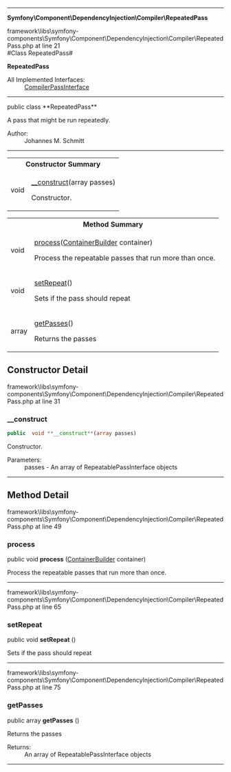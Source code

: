 
- - -

**Symfony\Component\DependencyInjection\Compiler\RepeatedPass**
<div class="location">framework\libs\symfony-components\Symfony\Component\DependencyInjection\Compiler\RepeatedPass.php at line 21</div>
#Class RepeatedPass#

**RepeatedPass**


<dl>
<dt>All Implemented Interfaces:</dt>
<dd><a href="https://github.com/JeyDotC/Hirudo-docs/blob/master/symfony/component/dependencyinjection/compiler/compilerpassinterface.html">CompilerPassInterface</a> </dd>
</dl>

- - -

<p class="signature">public  class **RepeatedPass**</p>

<div class="comment" id="overview_description"><p>A pass that might be run repeatedly.</p></div>

<dl>
<dt>Author:</dt>
<dd>Johannes M. Schmitt <schmittjoh@gmail.com></dd>
</dl>

- - -

<table id="summary_constructor">
<tr><th colspan="2">Constructor Summary</th></tr>
<tr>
<td class="type"> void</td>
<td class="description"><p class="name"><a href="#__construct">__construct</a>(array passes)</p><p class="description">Constructor.</p></td>
</tr>
</table>

<table id="summary_method">
<tr><th colspan="2">Method Summary</th></tr>
<tr>
<td class="type">  void</td>
<td class="description"><p class="name"><a href="#process">process</a>(<a href="../../../../symfony/component/dependencyinjection/containerbuilder.html">ContainerBuilder</a> container)</p><p class="description">Process the repeatable passes that run more than once.</p></td>
</tr>
<tr>
<td class="type">  void</td>
<td class="description"><p class="name"><a href="#setrepeat">setRepeat</a>()</p><p class="description">Sets if the pass should repeat</p></td>
</tr>
<tr>
<td class="type">  array</td>
<td class="description"><p class="name"><a href="#getpasses">getPasses</a>()</p><p class="description">Returns the passes</p></td>
</tr>
</table>

<h2 id="detail_method">Constructor Detail</h2>
<div class="location">framework\libs\symfony-components\Symfony\Component\DependencyInjection\Compiler\RepeatedPass.php at line 31</div>
<h3 id="__construct()">__construct</h3>

```php
public  void **__construct**(array passes)
```
<div class="details">
<p>Constructor.</p><dl>
<dt>Parameters:</dt>
<dd>passes - An array of RepeatablePassInterface objects</dd>
</dl>
</div>

- - -

<h2 id="detail_method">Method Detail</h2>
<div class="location">framework\libs\symfony-components\Symfony\Component\DependencyInjection\Compiler\RepeatedPass.php at line 49</div>
<h3 id="process()">process</h3>

public  void **process** (<a href="../../../../symfony/component/dependencyinjection/containerbuilder.html">ContainerBuilder</a> container)<div class="details">
<p>Process the repeatable passes that run more than once.</p></div>

- - -

<div class="location">framework\libs\symfony-components\Symfony\Component\DependencyInjection\Compiler\RepeatedPass.php at line 65</div>
<h3 id="setRepeat()">setRepeat</h3>

public  void **setRepeat** ()<div class="details">
<p>Sets if the pass should repeat</p></div>

- - -

<div class="location">framework\libs\symfony-components\Symfony\Component\DependencyInjection\Compiler\RepeatedPass.php at line 75</div>
<h3 id="getPasses()">getPasses</h3>

public  array **getPasses** ()<div class="details">
<p>Returns the passes</p><dl>
<dt>Returns:</dt>
<dd>An array of RepeatablePassInterface objects</dd>
</dl>
</div>

- - -

